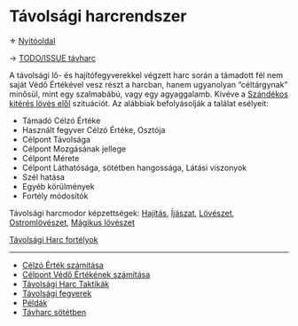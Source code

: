 # Távolsági harcrendszer

⚜️ [Nyitóoldal](start.md)

→ [TODO/ISSUE távharc](https://github.com/kaktusztea/km100/wiki/TODO.ISSUE.tavharc)

A távolsági lő- és hajítófegyverekkel végzett harc során a támadott fél nem saját Védő Értékével vesz részt a harcban, hanem ugyanolyan “céltárgynak” minősül, mint egy szalmabábú, vagy egy agyaggalamb. Kivéve a [Szándékos kitérés lövés elől](070_tavolsagi_harc.md#sz%C3%A1nd%C3%A9kos-kit%C3%A9r%C3%A9s-l%C3%B6v%C3%A9s-el%C5%91l) szituációt.  Az alábbiak befolyásolják a találat esélyeit:

- Támadó Célzó Értéke
- Használt fegyver Célzó Értéke, Osztója
- Célpont Távolsága
- Célpont Mozgásának jellege
- Célpont Mérete
- Célpont Láthatósága, sötétben hangossága, Látási viszonyok
- Szél hatása
- Egyéb körülmények
- Fortély módosítók

Távolsági harcmodor képzettségek: [Hajítás](kepzettsegek/harcmodor.md), [Íjászat](kepzettsegek/harcmodor.md), [Lövészet](kepzettsegek/harcmodor.md), [Ostromlövészet](kepzettsegek/harcmodor.md), [Mágikus lövészet](kepzettsegek/harcmodor.md)

[Távolsági Harc fortélyok](042_harci_fortelyok.md#távolsági-harci-fortélyok)

---

- [Célzó Érték számítása](071_tavharc_ce.md)
- [Célpont Védő Értékének számítása](072_tavharc_ve.md)
- [Távolsági Harc Taktikák](073_tavharc_taktikak.md)
- [Távolsági fegverek](074_tavharc_fegyverek.md)
- [Példák](075_tavharc_peldak.md)
- [Távharc sötétben](076_tavharc_sotetben.md)
